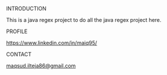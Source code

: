 INTRODUCTION

This is a java regex project to do all the java regex project here.

PROFILE

https://www.linkedin.com/in/maiq95/

CONTACT

maqsud.ilteja86@gmail.com